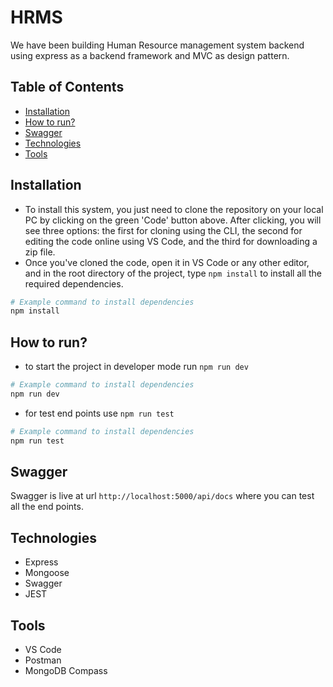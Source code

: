 # HRMS

We have been building Human Resource management system backend using express as a backend framework and MVC as design pattern.

## Table of Contents

- [Installation](#installation)
- [How to run?](#howtorun)
- [Swagger](#swagger)
- [Technologies](#technologies)
- [Tools](#tools)

## Installation

- To install this system, you just need to clone the repository on your local PC by clicking on the green 'Code' button above. After clicking, you will see three options: the first for cloning using the CLI, the second for editing the code online using VS Code, and the third for downloading a zip file.
- Once you've cloned the code, open it in VS Code or any other editor, and in the root directory of the project, type `npm install` to install all the required dependencies.

```bash
# Example command to install dependencies
npm install
```
## How to run?

- to start the project in developer mode run `npm run dev`

```bash
# Example command to install dependencies
npm run dev
```

- for test end points use `npm run test`

```bash
# Example command to install dependencies
npm run test
```

## Swagger

Swagger is live at url `http://localhost:5000/api/docs` where you can test all the end points.

## Technologies

- Express
- Mongoose
- Swagger
- JEST

## Tools

- VS Code
- Postman
- MongoDB Compass




